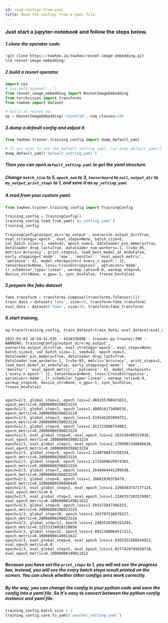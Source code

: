 ```yaml
---
id: read-configs-from-yaml
title: Read the configs from a yaml file.
---
```


### Just start a jupyter-notebook and follow the steps below.

##### 1.clone the operator code.

```python
!git clone https://towhee.io/towhee/resnet-image-embedding.git
%cd resnet-image-embedding/
```

##### 2.build a resnet operator.


```python
import sys
# sys.path.append('..')
from resnet_image_embedding import ResnetImageEmbedding
from torchvision import transforms
from towhee import dataset

# build an resnet op:
op = ResnetImageEmbedding('resnet18', num_classes=10)
```

##### 3.dump a default config and adjust it.


```python
from towhee.trainer.training_config import dump_default_yaml

# If you want to see the default setting yaml, run dump_default_yaml()
dump_default_yaml('default_setting.yaml')
```

##### Then you can open `default_setting.yaml` to get the yaml structure.

##### Change `batch_size` to 5, `epoch_num` to 3, `tensorboard` to `null`, `output_dir` to `my_output`, `print_steps` to 1, and save it as `my_setting.yaml`

##### 4.read from your custom yaml.


```python
from towhee.trainer.training_config import TrainingConfig

training_config = TrainingConfig()
training_config.load_from_yaml('my_setting.yaml')
training_config

```


    TrainingConfig(output_dir='my_output', overwrite_output_dir=True, eval_strategy='epoch', eval_steps=None, batch_size=5, val_batch_size=-1, seed=42, epoch_num=3, dataloader_pin_memory=True, dataloader_drop_last=True, dataloader_num_workers=-1, lr=5e-05, metric='Accuracy', print_steps=1, load_best_model_at_end=False, early_stopping={'mode': 'max', 'monitor': 'eval_epoch_metric', 'patience': 4}, model_checkpoint={'every_n_epoch': 1}, tensorboard=None, loss='CrossEntropyLoss', optimizer='Adam', lr_scheduler_type='linear', warmup_ratio=0.0, warmup_steps=0, device_str=None, n_gpu=-1, sync_bn=False, freeze_bn=False)

##### 5.prepare the fake dataset


```python
fake_transform = transforms.Compose([transforms.ToTensor()])
train_data = dataset('fake', size=20, transform=fake_transform)
eval_data = dataset('fake', size=10, transform=fake_transform)
```

##### 6.start training,


```python
op.train(training_config, train_dataset=train_data, eval_dataset=eval_data)
```

    2022-03-03 16:59:41,635 - 4310336896 - trainer.py-trainer:390 - WARNING: TrainingConfig(output_dir='my_output', overwrite_output_dir=True, eval_strategy='epoch', eval_steps=None, batch_size=5, val_batch_size=-1, seed=42, epoch_num=3, dataloader_pin_memory=True, dataloader_drop_last=True, dataloader_num_workers=-1, lr=5e-05, metric='Accuracy', print_steps=1, load_best_model_at_end=False, early_stopping={'mode': 'max', 'monitor': 'eval_epoch_metric', 'patience': 4}, model_checkpoint={'every_n_epoch': 1}, tensorboard=None, loss='CrossEntropyLoss', optimizer='Adam', lr_scheduler_type='linear', warmup_ratio=0.0, warmup_steps=0, device_str=None, n_gpu=-1, sync_bn=False, freeze_bn=False)


    epoch=1/3, global_step=1, epoch_loss=2.469155788421631, epoch_metric=0.20000000298023224
    epoch=1/3, global_step=2, epoch_loss=2.486016273498535, epoch_metric=0.20000000298023224
    epoch=1/3, global_step=3, epoch_loss=2.519146203994751, epoch_metric=0.20000000298023224
    epoch=1/3, global_step=4, epoch_loss=2.451723098754883, epoch_metric=0.20000000298023224
    epoch=1/3, eval_global_step=0, eval_epoch_loss=2.263216495513916, eval_epoch_metric=0.20000000298023224
    epoch=1/3, eval_global_step=1, eval_epoch_loss=2.1709983348846436, eval_epoch_metric=0.20000000298023224
    epoch=2/3, global_step=5, epoch_loss=1.2240798473358154, epoch_metric=0.20000000298023224
    epoch=2/3, global_step=6, epoch_loss=1.1725499629974365, epoch_metric=0.20000000298023224
    epoch=2/3, global_step=7, epoch_loss=1.2648464441299438, epoch_metric=0.20000000298023224
    epoch=2/3, global_step=8, epoch_loss=1.30061936378479, epoch_metric=0.15000000596046448
    epoch=2/3, eval_global_step=2, eval_epoch_loss=1.2398303747177124, eval_epoch_metric=0.0
    epoch=2/3, eval_global_step=3, eval_epoch_loss=1.2246357202529907, eval_epoch_metric=0.10000000149011612
    epoch=3/3, global_step=9, epoch_loss=1.501572847366333, epoch_metric=0.20000000298023224
    epoch=3/3, global_step=10, epoch_loss=1.365707516670227, epoch_metric=0.20000000298023224
    epoch=3/3, global_step=11, epoch_loss=1.2403526306152344, epoch_metric=0.13333334028720856
    epoch=3/3, global_step=12, epoch_loss=1.0921388864517212, epoch_metric=0.10000000149011612
    epoch=3/3, eval_global_step=4, eval_epoch_loss=1.0393352508544922, eval_epoch_metric=0.0
    epoch=3/3, eval_global_step=5, eval_epoch_loss=1.0277410745620728, eval_epoch_metric=0.10000000149011612


##### Because you have set the `print_steps` to 1, you will not see the progress bar, instead, you will see the every batch steps result printed on the screen. You can check whether other configs ares work correctly.

##### By the way, you can change the config in your python code and save the config into a yaml file. So it's easy to convert between the python config instance and yaml file.


```python
training_config.batch_size = 2
training_config.save_to_yaml('another_setting.yaml')
```